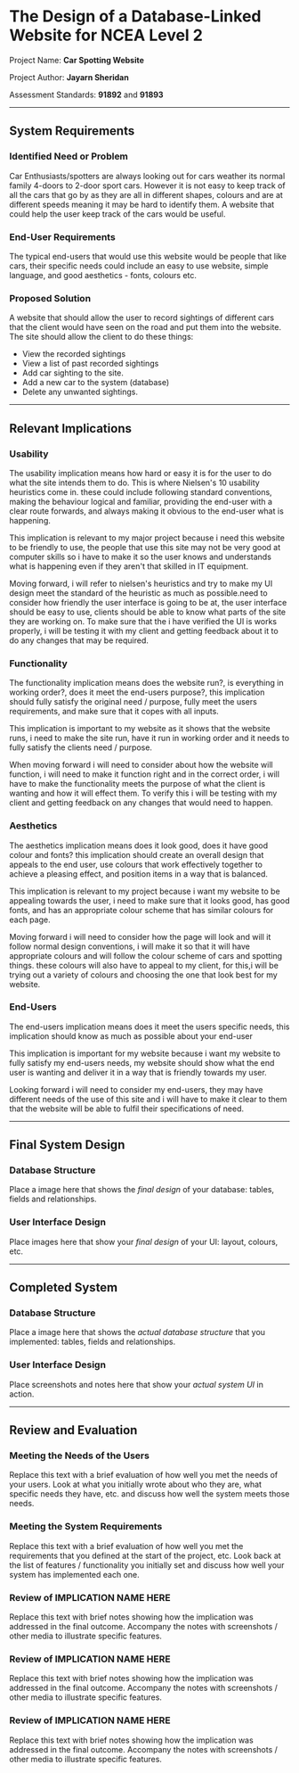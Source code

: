 # The Design of a Database-Linked Website for NCEA Level 2

Project Name: **Car Spotting Website**

Project Author: **Jayarn Sheridan**

Assessment Standards: **91892** and **91893**


-------------------------------------------------

## System Requirements

### Identified Need or Problem

Car Enthusiasts/spotters are always looking out for cars weather its normal family 4-doors to 2-door sport cars. However it is not easy to keep track of all the cars that go by as they are all in different shapes, colours and are at different speeds meaning it may be hard to identify them. A website that could help the user keep track of the cars would be useful.

### End-User Requirements

The typical end-users that would use this website would be people that like cars, their specific needs could include an easy to use website, simple language, and good aesthetics - fonts, colours etc.

### Proposed Solution

A website that should allow the user to record sightings of different cars that the client would have seen on the road and put them into the website. The site should allow the client to do these things: 
- View the recorded sightings
- View a list of past recorded sightings 
- Add car sighting to the site.
- Add a new car to the system (database)
- Delete any unwanted sightings.

-------------------------------------------------

## Relevant Implications

### Usability

The usability implication means how hard or easy it is for the user to do what the site intends them to do. This is where Nielsen's 10 usability heuristics come in. these could include following standard conventions, making the behaviour logical and familiar, providing the end-user with a clear route forwards, and always making it obvious to the end-user what is happening. 

This implication is relevant to my major project because i need this website to be friendly to use, the people that use this site may not be very good at computer skills so i have to make it so the user knows and understands what is happening even if they aren't that skilled in IT equipment.

Moving forward, i will refer to nielsen's heuristics and try to make my UI design meet the standard of the heuristic as much as possible.need to consider how friendly the user interface is going to be at, the user interface should be easy to use, clients should be able to know what parts of the site they are working on. To make sure that the i have verified the UI is works properly, i will be testing it with my client and getting feedback about it to do any changes that may be required.

### Functionality

The functionality implication means does the website run?, is everything in working order?, does it meet the end-users purpose?, this implication should fully satisfy the original need / purpose, fully meet the users requirements, and make sure that it copes with all inputs.

This implication is important to my website as it shows that the website runs, i need to make the site run, have it run in working order and it needs to fully satisfy the clients need / purpose.

When moving forward i will need to consider about how the website will function, i will need to make it function right and in the correct order, i will have to make the functionality meets the purpose of what the client is wanting and how it will effect them. To verify this i will be testing with my client and getting feedback on any changes that would need to happen.

###  Aesthetics

The aesthetics implication means does it look good, does it have good colour and fonts? this implication should create an overall design that appeals to the end user, use colours that work effectively together to achieve a pleasing effect, and position items in a way that is balanced.

This implication is relevant to my project because i want my website to be appealing towards the user, i need to make sure that it looks good, has good fonts, and has an appropriate colour scheme that has similar colours for each page.

Moving forward i will need to consider how the page will look and will it follow normal design conventions, i will make it so that it will have appropriate colours and will follow the colour scheme of cars and spotting things. these colours will also have to appeal to my client, for this,i will be trying out a variety of colours and choosing the one that look best for my website.

###  End-Users

The end-users implication means does it meet the users specific needs, this implication should know as much as possible about your end-user

This implication is important for my website because i want my website to fully satisfy my end-users needs, my website should show what the end user is wanting and deliver it in a way that is friendly towards my user.

Looking forward i will need to consider my end-users, they may have different needs of the use of this site and i will have to make it clear to them that the website will be able to fulfil their specifications of need.


-------------------------------------------------

## Final System Design

### Database Structure

Place a image here that shows the *final design* of your database: tables, fields and relationships.

### User Interface Design

Place images here that show your *final design* of your UI: layout, colours, etc.


-------------------------------------------------

## Completed System

### Database Structure

Place a image here that shows the *actual database structure* that you implemented: tables, fields and relationships.

### User Interface Design

Place screenshots and notes here that show your *actual system UI* in action.


-------------------------------------------------

## Review and Evaluation

### Meeting the Needs of the Users

Replace this text with a brief evaluation of how well you met the needs of your users. Look at what you initially wrote about who they are, what specific needs they have, etc. and discuss how well the system meets those needs.

### Meeting the System Requirements

Replace this text with a brief evaluation of how well you met the requirements that you defined at the start of the project, etc. Look back at the list of features / functionality you initially set and discuss how well your system has implemented each one.

### Review of IMPLICATION NAME HERE

Replace this text with brief notes showing how the implication was addressed in the final outcome. Accompany the notes with screenshots / other media to illustrate specific features.

### Review of IMPLICATION NAME HERE

Replace this text with brief notes showing how the implication was addressed in the final outcome. Accompany the notes with screenshots / other media to illustrate specific features.

### Review of IMPLICATION NAME HERE

Replace this text with brief notes showing how the implication was addressed in the final outcome. Accompany the notes with screenshots / other media to illustrate specific features.


